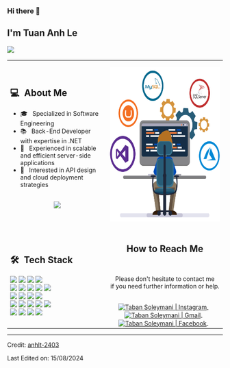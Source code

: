 ### Hi there 👋

## I'm Tuan Anh Le
![](https://komarev.com/ghpvc/?username=anhlt-2403&color=0069b4)
<table>
  <tr>
    <td>
      <h2> 💻 &nbsp;About Me </h2>
       <ul>
            <li>🎓 &nbsp; Specialized in Software Engineering</li>
            <li>📚 &nbsp; Back-End Developer with expertise in .NET</li>
            <li>👑 &nbsp; Experienced in scalable and efficient server-side applications</li>
            <li>🤔 &nbsp; Interested in API design and cloud deployment strategies</li>
       </ul>
       <p align="center">
         <br>
        <img height="150em" src="https://github-readme-stats-eight-theta.vercel.app/api?username=anhlt-2403&show_icons=true&theme=algolia&include_all_commits=true&count_private=true"/>
        </p>
    </td>
    <td>
     <p align="center">
        <img height="360em" src="https://github.com/anhlt-2403/anhlt-2403/blob/main/dotnet.png"/>
     </p>
    </td>
  </tr>
  <tr>
   <td>
     <h2> 🛠 &nbsp;Tech Stack</h2>
     <img src="https://img.shields.io/badge/-C%23-05122A?style=flat&logo=c-sharp"/>
     <img src="https://img.shields.io/badge/-Java-05122A?style=flat&logo=java"/>
     <img src="https://img.shields.io/badge/-Node.js-05122A?style=flat&logo=node.js"/>
     <img src="https://img.shields.io/badge/-JavaScript-05122A?style=flat&logo=javascript"/>
     <br>
     <img src="https://img.shields.io/badge/-Spring%20Boot-05122A?style=flat&logo=spring"/>
     <img src="https://img.shields.io/badge/-ASP.NET%20Core-05122A?style=flat&logo=dotnet"/>
     <img src="https://img.shields.io/badge/-JSP-05122A?style=flat&logo=java"/>
     <img src="https://img.shields.io/badge/-Servlet-05122A?style=flat&logo=java"/>
     <img src="https://img.shields.io/badge/-NET%20Framework-05122A?style=flat&logo=dotnet"/>
     <br>
     <img src="https://img.shields.io/badge/-SQL%20Server-05122A?style=flat&logo=microsoft-sql-server"/>
     <img src="https://img.shields.io/badge/-MySQL-05122A?style=flat&logo=mysql"/>
     <img src="https://img.shields.io/badge/-Firebase-05122A?style=flat&logo=firebase"/>
     <img src="https://img.shields.io/badge/-Entity%20Framework-05122A?style=flat&logo=.net"/>
     <br>
     <img src="https://img.shields.io/badge/-Docker-05122A?style=flat&logo=docker"/>
     <img src="https://img.shields.io/badge/-Git-05122A?style=flat&logo=git"/>
     <img src="https://img.shields.io/badge/-GitHub-05122A?style=flat&logo=github"/>
     <img src="https://img.shields.io/badge/-Swagger-05122A?style=flat&logo=swagger"/>
     <img src="https://img.shields.io/badge/-Postman-05122A?style=flat&logo=postman"/>
     <br>
     <img src="https://img.shields.io/badge/-IntelliJ%20IDEA-05122A?style=flat&logo=intellijidea"/>
     <img src="https://img.shields.io/badge/-Visual%20Studio-05122A?style=flat&logo=visual-studio"/>
     <img src="https://img.shields.io/badge/-VS%20Code-05122A?style=flat&logo=visual-studio-code&logoColor=007ACC"/>
     <img src="https://img.shields.io/badge/-NetBeans-05122A?style=flat&logo=apache-netbeans"/>
   </td>
   <td>
    <div align="center">
      <h2><b>How to Reach Me</b></h2>
      <br>
      <p>Please don't hesitate to contact me 
        <br>if you need further information or help.
      </p>
      <br>
      <a href="https://www.instagram.com/anhlt.2403/" target="_blank">
      <img align="center" alt="Taban Soleymani | Instagram" width="30em" src="https://img.icons8.com/ios-glyphs/50/000000/instagram-new.png" />
      </a> &nbsp;&nbsp;
      <a href="mailto:anhlt24032003@gmail.com" >
      <img align="center" alt="Taban Soleymani | Gmail" width="30em" src="https://img.icons8.com/ios-glyphs/50/000000/gmail.png" />
      </a> &nbsp;&nbsp;
      <a href="https://www.facebook.com/anhlt.2403/" >
      <img align="center" alt="Taban Soleymani | Facebook" width="30em" src="https://img.icons8.com/ios-glyphs/50/000000/facebook.png" />
      </a> &nbsp;&nbsp;
      <br>
    </div>
   </td>
  </tr>
</table>

------

Credit: [anhlt-2403](https://github.com/anhlt-2403)

Last Edited on: 15/08/2024
